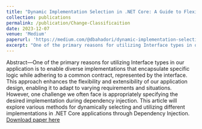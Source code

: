 ```yaml
---
title: "Dynamic Implementation Selection in .NET Core: A Guide to Flexible Dependency Injection"
collection: publications
permalink: /publication/Change-Classificaition
date: 2023-12-07
venue: 'Medium'
paperurl: 'https://medium.com/@dbahadori/dynamic-implementation-selection-in-net-core-a-guide-to-flexible-dependency-injection-22fc96b1b14a'
excerpt: "One of the primary reasons for utilizing Interface types in our application is to enable diverse implementations that encapsulate specific logic while adhering to a common contract, represented by the interface. This approach enhances the flexibility and extensibility of our application design, enabling it to adapt to varying requirements and situations. However, one challenge we often face is appropriately specifying the desired implementation during dependency injection. This article will explore various methods for dynamically selecting and utilizing different implementations in .NET Core applications through Dependency Injection."
---
```

Abstract—One of the primary reasons for utilizing Interface types in our application is to enable diverse implementations that encapsulate specific logic while adhering to a common contract, represented by the interface. This approach enhances the flexibility and extensibility of our application design, enabling it to adapt to varying requirements and situations. However, one challenge we often face is appropriately specifying the desired implementation during dependency injection. This article will explore various methods for dynamically selecting and utilizing different implementations in .NET Core applications through Dependency Injection.
[Download paper here](https://medium.com/@dbahadori/dynamic-implementation-selection-in-net-core-a-guide-to-flexible-dependency-injection-22fc96b1b14a)
